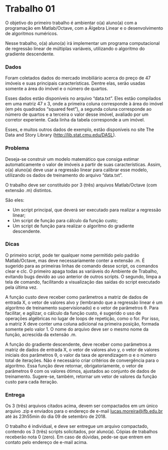 # Trabalho 01 

O objetivo do primeiro trabalho é ambientar o(a) aluno(a) com a programação em Matlab/Octave, com a Álgebra Linear e o desenvolvimento de algoritmos numéricos. 

Nesse trabalho, o(a) aluno(a) irá implementar um programa computacional de regressão linear de múltiplas variáveis, utilizando o algoritmo do gradiente descendente. 

### Dados 
Foram coletados dados do mercado imobiliário acerca do preço de 47 imóveis e suas principais características. Dentre elas, serão usadas somente a área do imóvel e o número de quartos. 

Esses dados estão disponíveis no arquivo “data.txt”. Eles estão compilados em uma matriz 47 x 3, onde a primeira coluna corresponde à área do imóvel (em pés quadrados “squared feet”), a segunda coluna corresponde ao número de quartos e a terceira o valor desse imóvel, avaliado por um corretor experiente. Cada linha da tabela corresponde a um imóvel. 

Esses, e muitos outros dados de exemplo, estão disponíveis no site The Data and Story Library (http://lib.stat.cmu.edu/DASL). 

### Problema 
Deseja-se construir um modelo matemático que consiga estimar automaticamente o valor de imóveis a partir de suas características. Assim, o(a) aluno(a) deve usar a regressão linear para calibrar esse modelo, utilizando os dados de treinamento do arquivo “data.txt”. 

O trabalho deve ser constituído por 3 (três) arquivos Matlab/Octave (com extensão .m) distintos. 

São eles: 
- Um script principal, que deverá ser executado para realizar a regressão linear; 
- Um script de função para cálculo da função custo; 
- Um script de função para realizar o algoritmo do gradiente descendente. 


### Dicas 
O primeiro script, pode ter qualquer nome permitido pelo padrão Matlab/Octave, mas deve necessariamente conter a extensão .m. É sugerido para as primeiras linhas de comando desse script, os comandos clear e clc. O primeiro apaga todas as variáveis do Ambiente de Trabalho, evitando bugs devido ao uso anterior de outros scripts. O segundo, limpa a tela de comando, facilitando a visualização das saídas do script executado pela última vez. 

A função custo deve receber como parâmetros a matriz de dados de entrada X, o vetor de valores alvo y (lembrando que a regressão linear é um algoritmo de treinamento supervisionado) e o vetor de parâmetros θ. Para facilitar, e agilizar, o cálculo da função custo, é sugerido o uso de operações algébricas no lugar de loops de repetição, como o for. Por isso, a matriz X deve conter uma coluna adicional na primeira posição, formada somente pelo valor 1. O nome do arquivo deve ser o mesmo nome da função, acrescida da extensão .m. 

A função do gradiente descendente, deve receber como parâmetros a matriz de dados de entrada X, o vetor de valores alvo y, o vetor de valores iniciais dos parâmetros θ, o valor da taxa de aprendizagem α e o número total de iterações. Não é necessário criar critérios de convergência para o algoritmo. Essa função deve retornar, obrigatoriamente, o vetor de parâmetros θ com os valores ótimos, ajustados ao conjunto de dados de treinamento. Sugere-se, também, retornar um vetor de valores da função custo para cada iteração. 

### Entrega 
Os 3 (três) arquivos citados acima, devem ser compactados em um único arquivo .zip e enviados para o endereço de e-mail lucas.moreira@ifb.edu.br até às 23h55min do dia 09 de setembro de 2018.

O trabalho é individual, e deve ser entregue um arquivo compactado, contendo os 3 (três) scripts solicitados, por aluno(a). Cópias de trabalhos receberão nota 0 (zero). Em caso de dúvidas, pede-se que entrem em contato pelo endereço de e-mail acima.